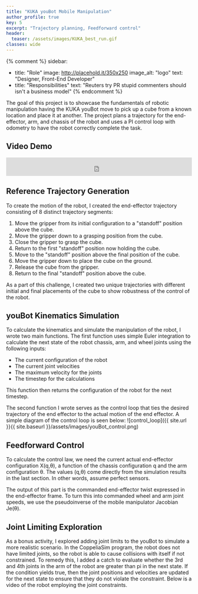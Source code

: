 ```yaml
---
title: "KUKA youBot Mobile Manipulation"
author_profile: true
key: 5
excerpt: "Trajectory planning, Feedforward control"
header:
  teaser: /assets/images/KUKA_best_run.gif
classes: wide
---
```


{% comment %} 
sidebar:
  - title: "Role"
    image: http://placehold.it/350x250
    image_alt: "logo"
    text: "Designer, Front-End Developer"
  - title: "Responsibilities"
    text: "Reuters try PR stupid commenters should isn't a business model"
{% endcomment %} 

The goal of this project is to showcase the fundamentals of robotic manipulation having the KUKA youBot move to pick up a cube from a known location and place it at another. The project plans a trajectory for the end-effector, arm, and chassis of the robot and uses a PI control loop with odometry to have the robot correctly complete the task. 

## Video Demo
<iframe
    width="100%"
    height="50px"
    src="https://www.youtube.com/embed/UkNCx6J6GJc"
    frameborder="0"
    allow="autoplay; encrypted-media"
    allowfullscreen
>
</iframe>

## Reference Trajectory Generation
To create the motion of the robot, I created the end-effector trajectory consisting of 8 distinct trajectory segments:
  1. Move the gripper from its initial configuration to a "standoff" position above the cube.
  2. Move the gripper down to a grasping position from the cube.
  3. Close the gripper to grasp the cube.
  4. Return to the first "standoff" position now holding the cube.
  5. Move to the "standoff" position above the final position of the cube.
  6. Move the gripper down to place the cube on the ground.
  7. Release the cube from the gripper.
  8. Return to the final "standoff" position above the cube.

As a part of this challenge, I created two unique trajectories with different initial and final placements of the cube to show robustness of the control of the robot.

## youBot Kinematics Simulation
To calculate the kinematics and simulate the manipulation of the robot, I wrote two main functions. The first function uses simple Euler integration to calculate the next state of the robot chassis, arm, and wheel joints using the following inputs:
- The current configuration of the robot
- The current joint velocities
- The maximum velocity for the joints
- The timestep for the calculations

 This function then returns the configuration of the robot for the next timestep.

The second function I wrote serves as the control loop that ties the desired trajectory of the end effector to the actual motion of the end effector. A simple diagram of the control loop is seen below:
![control_loop]({{ site.url }}{{ site.baseurl }}/assets/images/youBot_control.png)

## Feedforward Control
To calculate the control law, we need the current actual end-effector configuration X(q,θ), a function of the chassis configuration q and the arm configuration θ. The values (q,θ) come directly from the simulation results in the last section. In other words, assume perfect sensors.

The output of this part is the commanded end-effector twist expressed in the end-effector frame. To turn this into commanded wheel and arm joint speeds, we use the pseudoinverse of the mobile manipulator Jacobian Je(θ). 

## Joint Limiting Exploration
As a bonus activity, I explored adding joint limits to the youBot to simulate a more realistic scenario. In the CoppeliaSim program, the robot does not have limited joints, so the robot is able to cause collisions with itself if not constrained. To remedy this, I added a catch to evaluate whether the 3rd and 4th joints in the arm of the robot are greater than pi in the next state. If the condition yields true, then the joint positions and velocities are updated for the next state to ensure that they do not violate the constraint. Below is a video of the robot employing the joint constraints.

<!-- ## Source code
[Github repo](https://github.com/hang-yin/Mobile_Manipulation) -->